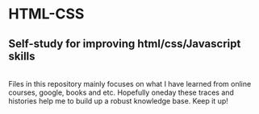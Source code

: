 # HTML-CSS
<h2>Self-study for improving html/css/Javascript skills</h2>
<br>
Files in this repository mainly focuses on what I have learned from online courses, google, books and etc.
Hopefully oneday these traces and histories help me to build up a robust knowledge base.
Keep it up!

